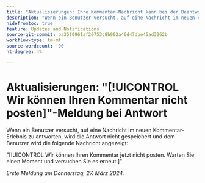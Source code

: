 ```yaml
---
title: "Aktualisierungen: Ihre Kommentar-Nachricht kann bei der Beantwortung nicht veröffentlicht werden."
description: "Wenn ein Benutzer versucht, auf eine Nachricht im neuen Kommentierungserlebnis zu antworten, wird die Antwort nicht gespeichert und dem Benutzer wird eine Nachricht angezeigt."
hidefromtoc: true
feature: Updates and Notifications
source-git-commit: ba35f0961af20753c8b902a46d47dbe45ad3262b
workflow-type: tm+mt
source-wordcount: '90'
ht-degree: 4%

---
```



# Aktualisierungen: &quot;[!UICONTROL Wir können Ihren Kommentar nicht posten]&quot;-Meldung bei Antwort

Wenn ein Benutzer versucht, auf eine Nachricht im neuen Kommentar-Erlebnis zu antworten, wird die Antwort nicht gespeichert und dem Benutzer wird die folgende Nachricht angezeigt:

&quot;[!UICONTROL Wir können Ihren Kommentar jetzt nicht posten. Warten Sie einen Moment und versuchen Sie es erneut.]&quot;

_Erste Meldung am Donnerstag, 27. März 2024._

